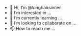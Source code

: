 - 👋 Hi, I’m @longhairsinner
- 👀 I’m interested in ...
- 🌱 I’m currently learning ...
- 💞️ I’m looking to collaborate on ...
- 📫 How to reach me ...

<!---
longhairsinner/longhairsinner is a ✨ special ✨ repository because its `README.md` (this file) appears on your GitHub profile.
You can click the Preview link to take a look at your changes.
--->
